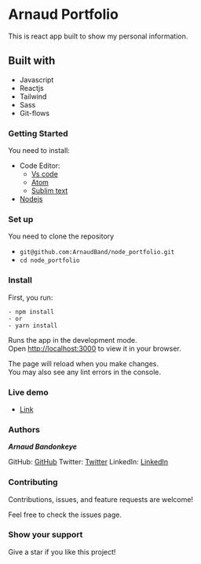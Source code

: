# Arnaud Portfolio

This is react app built to show my personal information.

## Built with

- Javascript
- Reactjs
- Tailwind
- Sass
- Git-flows

### Getting Started
 
 You need to install:
- Code Editor:
  - [Vs code](https://code.visualstudio.com/download)
  - [Atom](https://flight-manual.atom.io/getting-started/sections/installing-atom/)
  - [Sublim text](https://www.sublimetext.com/download)
- [Nodejs](https://nodejs.org/en/download/)

### Set up

You need to clone the repository

- `git@github.com:ArnaudBand/node_portfolio.git`
- `cd node_portfolio`

### Install

First, you run:
 ```
- npm install
- or
- yarn install
```


Runs the app in the development mode.\
Open [http://localhost:3000](http://localhost:3000) to view it in your browser.

The page will reload when you make changes.\
You may also see any lint errors in the console.


### Live demo

- [Link](https://arnaudband.github.io/)

### Authors
***Arnaud Bandonkeye***

GitHub: [GitHub](https://github.com/ArnaudBand)
Twitter: [Twitter](https://www.linkedin.com/in/ArnaudBandonkeye/)
LinkedIn: [LinkedIn](https://twitter.com/ba104781)

### Contributing

Contributions, issues, and feature requests are welcome!

Feel free to check the issues page.

### Show your support
Give a star if you like this project!

